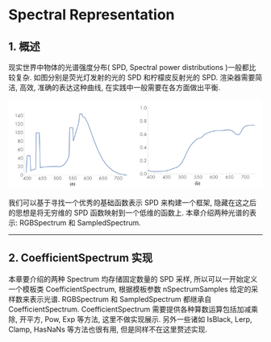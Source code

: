 # Spectral Representation

## 1. 概述

现实世界中物体的光谱强度分布( SPD, Spectral power distributions )一般都比较复杂. 如图分别是荧光灯发射的光的 SPD 和柠檬皮反射光的 SPD. 渲染器需要简洁, 高效, 准确的表达这种曲线, 在实践中一般需要在各方面做出平衡.

![SPD](figures/5.1.png)

我们可以基于寻找一个优秀的基础函数表示 SPD 来构建一个框架, 隐藏在这之后的思想是将无穷维的 SPD 函数映射到一个低维的函数上. 本章介绍两种光谱的表示: RGBSpectrum 和 SampledSpectrum.

---

## 2. CoefficientSpectrum 实现

本章要介绍的两种 Spectrum 均存储固定数量的 SPD 采样, 所以可以一开始定义一个模板类 CoefficientSpectrum, 根据模板参数 nSpectrumSamples 给定的采样数来表示光谱. RGBSpectrum 和 SampledSpectrum 都继承自 CoefficientSpectrum. CoefficientSpectrum 需要提供各种算数运算包括加减乘除, 开平方, Pow, Exp 等方法, 这里不做实现展示. 另外一些诸如 IsBlack, Lerp, Clamp, HasNaNs 等方法也很有用, 但是同样不在这里赘述实现.